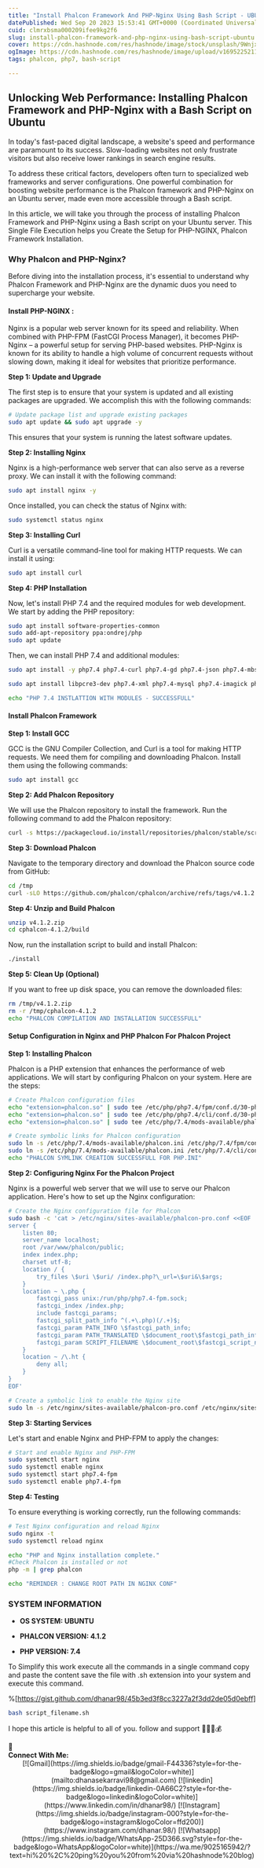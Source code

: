 ```yaml
---
title: "Install Phalcon Framework And PHP-Nginx Using Bash Script - UBUNTU"
datePublished: Wed Sep 20 2023 15:53:41 GMT+0000 (Coordinated Universal Time)
cuid: clmrxbsma000209ifee9kg2f6
slug: install-phalcon-framework-and-php-nginx-using-bash-script-ubuntu
cover: https://cdn.hashnode.com/res/hashnode/image/stock/unsplash/9WnjxT1NCoY/upload/ab1ecb111a0f1a790d9bd766ba185a26.jpeg
ogImage: https://cdn.hashnode.com/res/hashnode/image/upload/v1695225211121/72749f19-baf0-4628-b6fd-8d00927619f7.png
tags: phalcon, php7, bash-script

---
```


## **Unlocking Web Performance: Installing Phalcon Framework and PHP-Nginx with a Bash Script on Ubuntu**

In today's fast-paced digital landscape, a website's speed and performance are paramount to its success. Slow-loading websites not only frustrate visitors but also receive lower rankings in search engine results.

To address these critical factors, developers often turn to specialized web frameworks and server configurations. One powerful combination for boosting website performance is the Phalcon framework and PHP-Nginx on an Ubuntu server, made even more accessible through a Bash script.

In this article, we will take you through the process of installing Phalcon Framework and PHP-Nginx using a Bash script on your Ubuntu server. This Single File Execution helps you Create the Setup for PHP-NGINX, Phalcon Framework Installation.

### **Why Phalcon and PHP-Nginx?**

Before diving into the installation process, it's essential to understand why Phalcon Framework and PHP-Nginx are the dynamic duos you need to supercharge your website.

#### **Install PHP-NGINX :**

Nginx is a popular web server known for its speed and reliability. When combined with PHP-FPM (FastCGI Process Manager), it becomes PHP-Nginx – a powerful setup for serving PHP-based websites. PHP-Nginx is known for its ability to handle a high volume of concurrent requests without slowing down, making it ideal for websites that prioritize performance.

**Step 1: Update and Upgrade**

The first step is to ensure that your system is updated and all existing packages are upgraded. We accomplish this with the following commands:

```bash
# Update package list and upgrade existing packages
sudo apt update && sudo apt upgrade -y
```

This ensures that your system is running the latest software updates.

**Step 2: Installing Nginx**

Nginx is a high-performance web server that can also serve as a reverse proxy. We can install it with the following command:

```bash
sudo apt install nginx -y
```

Once installed, you can check the status of Nginx with:

```bash
sudo systemctl status nginx
```

**Step 3: Installing Curl**

Curl is a versatile command-line tool for making HTTP requests. We can install it using:

```bash
sudo apt install curl
```

**Step 4: PHP Installation**

Now, let's install PHP 7.4 and the required modules for web development. We start by adding the PHP repository:

```bash
sudo apt install software-properties-common
sudo add-apt-repository ppa:ondrej/php
sudo apt update
```

Then, we can install PHP 7.4 and additional modules:

```bash
sudo apt install -y php7.4 php7.4-curl php7.4-gd php7.4-json php7.4-mbstring php7.4-zip php7.4-fpm php7.4-cli php7.4-dev 

sudo apt install libpcre3-dev php7.4-xml php7.4-mysql php7.4-imagick php7.4-mysql php7.4-pgsql  php7.4-psr

echo "PHP 7.4 INSTLATTION WITH MODULES - SUCCESSFULL"
```

#### **Install Phalcon Framework**

**Step 1: Install GCC**

GCC is the GNU Compiler Collection, and Curl is a tool for making HTTP requests. We need them for compiling and downloading Phalcon. Install them using the following commands:

```bash
sudo apt install gcc
```

**Step 2: Add Phalcon Repository**

We will use the Phalcon repository to install the framework. Run the following command to add the Phalcon repository:

```bash
curl -s https://packagecloud.io/install/repositories/phalcon/stable/script.deb.sh | sudo bash
```

**Step 3: Download Phalcon**

Navigate to the temporary directory and download the Phalcon source code from GitHub:

```bash
cd /tmp
curl -sLO https://github.com/phalcon/cphalcon/archive/refs/tags/v4.1.2.zip
```

**Step 4: Unzip and Build Phalcon**

```bash
unzip v4.1.2.zip
cd cphalcon-4.1.2/build
```

Now, run the installation script to build and install Phalcon:

```bash
./install
```

**Step 5: Clean Up (Optional)**

If you want to free up disk space, you can remove the downloaded files:

```bash
rm /tmp/v4.1.2.zip
rm -r /tmp/cphalcon-4.1.2
echo "PHALCON COMPILATION AND INSTALLATION SUCCESSFULL"
```

#### Setup Configuration in Nginx and PHP Phalcon For Phalcon Project

**Step 1: Installing Phalcon**

Phalcon is a PHP extension that enhances the performance of web applications. We will start by configuring Phalcon on your system. Here are the steps:

```bash
# Create Phalcon configuration files
echo "extension=phalcon.so" | sudo tee /etc/php/php7.4/fpm/conf.d/30-phalcon.ini
echo "extension=phalcon.so" | sudo tee /etc/php/php7.4/cli/conf.d/30-phalcon.ini
echo "extension=phalcon.so" | sudo tee /etc/php/7.4/mods-available/phalcon.ini

# Create symbolic links for Phalcon configuration
sudo ln -s /etc/php/7.4/mods-available/phalcon.ini /etc/php/7.4/fpm/conf.d/30-phalcon.ini
sudo ln -s /etc/php/7.4/mods-available/phalcon.ini /etc/php/7.4/cli/conf.d/30-phalcon.ini
echo "PHALCON SYMLINK CREATION SUCCESSFULL FOR PHP.INI"
```

**Step 2: Configuring Nginx For the Phalcon Project**

Nginx is a powerful web server that we will use to serve our Phalcon application. Here's how to set up the Nginx configuration:

```bash
# Create the Nginx configuration file for Phalcon
sudo bash -c 'cat > /etc/nginx/sites-available/phalcon-pro.conf <<EOF
server {
    listen 80;
    server_name localhost;
    root /var/www/phalcon/public; 
    index index.php;
    charset utf-8;
    location / {
        try_files \$uri \$uri/ /index.php?\_url=\$uri&\$args;
    }
    location ~ \.php {
        fastcgi_pass unix:/run/php/php7.4-fpm.sock;
        fastcgi_index /index.php;
        include fastcgi_params;
        fastcgi_split_path_info ^(.+\.php)(/.+)$;
        fastcgi_param PATH_INFO \$fastcgi_path_info;
        fastcgi_param PATH_TRANSLATED \$document_root\$fastcgi_path_info;
        fastcgi_param SCRIPT_FILENAME \$document_root\$fastcgi_script_name;
    }
    location ~ /\.ht {
        deny all;
    }
}
EOF'

# Create a symbolic link to enable the Nginx site
sudo ln -s /etc/nginx/sites-available/phalcon-pro.conf /etc/nginx/sites-enabled/
```

**Step 3: Starting Services**

Let's start and enable Nginx and PHP-FPM to apply the changes:

```bash
# Start and enable Nginx and PHP-FPM
sudo systemctl start nginx
sudo systemctl enable nginx
sudo systemctl start php7.4-fpm
sudo systemctl enable php7.4-fpm
```

**Step 4: Testing**

To ensure everything is working correctly, run the following commands:

```bash
# Test Nginx configuration and reload Nginx
sudo nginx -t
sudo systemctl reload nginx

echo "PHP and Nginx installation complete."
#Check Phalcon is installed or not
php -m | grep phalcon

echo "REMINDER : CHANGE ROOT PATH IN NGINX CONF"
```

### **SYSTEM INFORMATION**

* **OS SYSTEM: UBUNTU**
    
* **PHALCON VERSION: 4.1.2**
    
* **PHP VERSION: 7.4**
    

To Simplify this work execute all the commands in a single command copy and paste the content save the file with .sh extension into your system and execute this command.

%[https://gist.github.com/dhanar98/45b3ed3f8cc3227a2f3dd2de05d0ebff] 

```bash
bash script_filename.sh
```

I hope this article is helpful to all of you. follow and support 💜💜💜💰

<div data-node-type="callout">
<div data-node-type="callout-emoji">📱</div>
<div data-node-type="callout-text"><strong>Connect With Me:</strong></div>
</div>

<center>
[![Gmail](https://img.shields.io/badge/gmail-F44336?style=for-the-badge&logo=gmail&logoColor=white)](mailto:dhanasekarravi98@gmail.com)
[![linkedin](https://img.shields.io/badge/linkedin-0A66C2?style=for-the-badge&logo=linkedin&logoColor=white)](https://www.linkedin.com/in/dhanar98/)
[![Instagram](https://img.shields.io/badge/instagram-000?style=for-the-badge&logo=instagram&logoColor=ffd200)](https://www.instagram.com/dhanar.98/)
[![Whatsapp](https://img.shields.io/badge/WhatsApp-25D366.svg?style=for-the-badge&logo=WhatsApp&logoColor=white)](https://wa.me/9025165942/?text=hi%20%2C%20ping%20you%20from%20via%20hashnode%20blog)
</center>